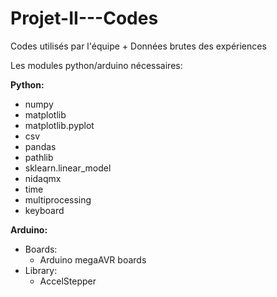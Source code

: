 # Projet-II---Codes
Codes utilisés par l'équipe + Données brutes des expériences

Les modules python/arduino nécessaires:

**Python:**
- numpy
- matplotlib
- matplotlib.pyplot
- csv
- pandas
- pathlib
- sklearn.linear_model
- nidaqmx
- time
- multiprocessing
- keyboard
  
  
**Arduino:**
- Boards:
  - Arduino megaAVR boards
- Library:
  - AccelStepper
